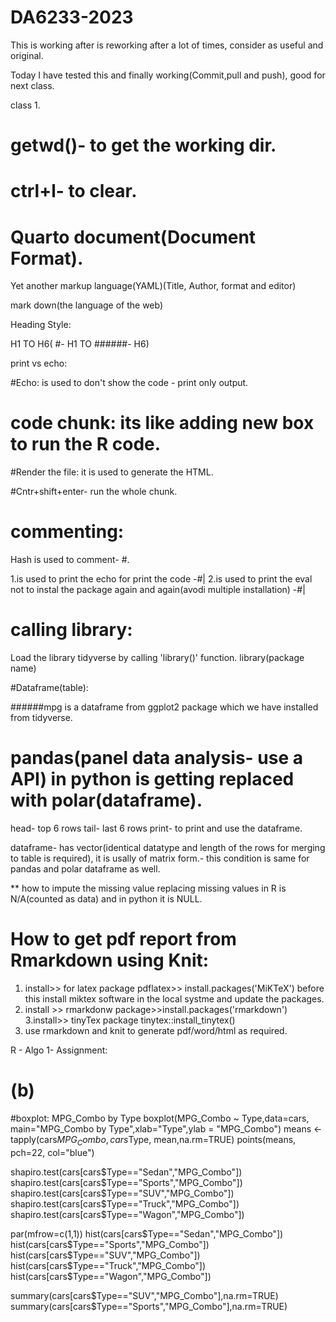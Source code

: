 # DA6233-2023
This is working after is reworking after a lot of times, consider as useful and original.

Today I have tested this and finally working(Commit,pull and push), good for next class.

class 1.
# getwd()- to get the working dir.
# ctrl+l- to clear.

# Quarto document(Document Format).


Yet another markup language(YAML)(Title, Author, format and editor)

mark down(the language of the web)

Heading Style:

H1 TO H6( #- H1 TO ######- H6)

print vs echo:

#Echo: is used to don't show the code - print only output.

# code chunk: its like adding new box to run the R code.

#Render the file: it is used to generate the HTML.

#Cntr+shift+enter- run the whole chunk.

# commenting:

Hash is used to comment- #.

1.is used to print the echo for print the code -#|
2.is used to print the eval not to instal the package again and again(avodi multiple installation) -#|

# calling library:

Load the library tidyverse by calling 'library()' function.
library(package name)


#Dataframe(table):

######mpg is a dataframe from ggplot2 package which we have installed from tidyverse.

# pandas(panel data analysis- use a API) in python is getting replaced with polar(dataframe).


head- top 6 rows
tail- last 6 rows
print- to print and use the dataframe.

dataframe- has vector(identical datatype and length of the rows for merging to table is required), it is usally of matrix form.- this condition is same for pandas and polar dataframe as well.

** how to impute the missing value replacing missing values in R is N/A(counted as data) and in python it is NULL.


# How to get pdf report from Rmarkdown using Knit:

1. install>> for latex package pdflatex>> install.packages('MiKTeX') before this install miktex software in the local systme and update the packages.
2. install >> rmarkdonw package>>install.packages('rmarkdown')
3.install>> tinyTex package tinytex::install_tinytex()
4. use rmarkdown and knit to generate pdf/word/html as required.

R - Algo 1- Assignment:


# (b)

#boxplot: MPG_Combo by Type 
boxplot(MPG_Combo ~ Type,data=cars, main="MPG_Combo by Type",xlab="Type",ylab = "MPG_Combo")
means <- tapply(cars$MPG_Combo, cars$Type, mean,na.rm=TRUE)
points(means, pch=22, col="blue")



shapiro.test(cars[cars$Type=="Sedan","MPG_Combo"])
shapiro.test(cars[cars$Type=="Sports","MPG_Combo"])
shapiro.test(cars[cars$Type=="SUV","MPG_Combo"])
shapiro.test(cars[cars$Type=="Truck","MPG_Combo"])
shapiro.test(cars[cars$Type=="Wagon","MPG_Combo"])

par(mfrow=c(1,1))
hist(cars[cars$Type=="Sedan","MPG_Combo"])
hist(cars[cars$Type=="Sports","MPG_Combo"])
hist(cars[cars$Type=="SUV","MPG_Combo"])
hist(cars[cars$Type=="Truck","MPG_Combo"])
hist(cars[cars$Type=="Wagon","MPG_Combo"])

summary(cars[cars$Type=="SUV","MPG_Combo"],na.rm=TRUE)
summary(cars[cars$Type=="Sports","MPG_Combo"],na.rm=TRUE)

